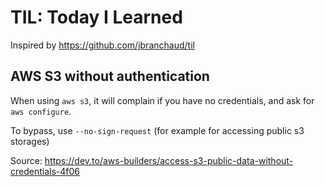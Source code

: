 # TIL: Today I Learned

Inspired by https://github.com/jbranchaud/til


## AWS S3 without authentication

When using `aws s3`, it will complain if you have no credentials,
and ask for `aws configure`.

To bypass, use `--no-sign-request` (for example for accessing public
s3 storages)

Source:
https://dev.to/aws-builders/access-s3-public-data-without-credentials-4f06

